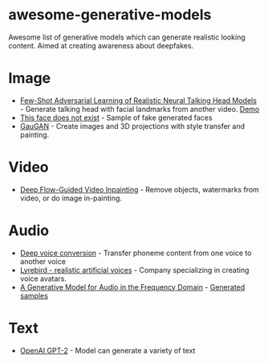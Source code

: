 # awesome-generative-models
Awesome list of generative models which can generate realistic looking content. Aimed at creating awareness about deepfakes.

# Image

* [Few-Shot Adversarial Learning of Realistic Neural Talking Head Models](https://arxiv.org/abs/1905.08233v1) - Generate talking head with facial landmarks from another video. [Demo](https://www.youtube.com/watch?v=p1b5aiTrGzY)
* [This face does not exist](https://thispersondoesnotexist.com/) - Sample of fake generated faces
* [GauGAN](https://www.nvidia.com/en-us/research/ai-playground/) - Create images and 3D projections with style transfer and painting. 

# Video 

* [Deep Flow-Guided Video Inpainting](https://nbei.github.io/video-inpainting.html) - Remove objects, watermarks from video, or do image in-painting. 

# Audio

* [Deep voice conversion](https://github.com/andabi/deep-voice-conversion) - Transfer phoneme content from one voice to another voice
* [Lyrebird - realistic artificial voices](https://lyrebird.ai/) - Company specializing in creating voice avatars. 
* [A Generative Model for Audio in the Frequency Domain](https://sjvasquez.github.io/blog/melnet/) - [Generated samples](https://audio-samples.github.io/)

# Text

* [OpenAI GPT-2](https://openai.com/blog/better-language-models/) - Model can generate a variety of text


